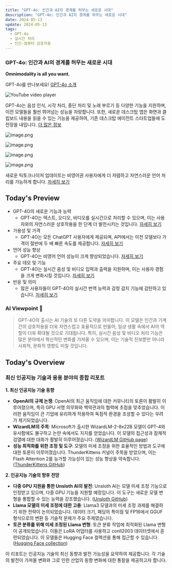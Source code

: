 ```yaml
---
title: "GPT-4o: 인간과 AI의 경계를 허무는 새로운 시대"
description: "GPT-4o: 인간과 AI의 경계를 허무는 새로운 시대"
date: 2024-05-13
update: 2024-05-13
tags:
  - GPT-4o
  - 실시간 처리
  - 인간-컴퓨터 상호작용
---
```


### GPT-4o: 인간과 AI의 경계를 허무는 새로운 시대

**Omnimodality is all you want.**

GPT-4o를 만나보세요! [GPT-4o 소개](https://openai.com/index/hello-gpt-4o/)

![YouTube video player](https://www.youtube.com/embed/DQacCB9tDaw)

GPT-4o는 음성 인식, 시각 처리, 중단 처리 및 노래 부르기 등 다양한 기능을 지원하며, 이전 모델들을 훨씬 뛰어넘는 성능을 자랑합니다. 또한, 새로운 데스크탑 앱은 화면과 클립보드 내용을 읽을 수 있는 기능을 제공하여, 기존 데스크탑 에이전트 스타트업들에 도전장을 내밉니다. [더 많은 정보](https://openai.com/index/hello-gpt-4o/)

![image.png](https://assets.buttondown.email/images/525a8fb6-f7a8-483f-9e71-a0631327bf1f.png?w=960&fit=max)

![image.png](https://assets.buttondown.email/images/e9f9b896-36b6-4a38-98d5-9fca8006bb43.png?w=960&fit=max)

![image.png](https://assets.buttondown.email/images/5299d061-85d5-49d5-94a5-9e40319cf33a.png?w=960&fit=max)

![image.png](https://assets.buttondown.email/images/dde36221-d41c-45e7-8a5c-ddb8f3e45236.png?w=960&fit=max)

새로운 틱토크나이저 업데이트는 비영어권 사용자에게 더 저렴하고 자연스러운 언어 처리를 가능하게 합니다. [자세히 보기](https://twitter.com/swyx/status/1790081902415851542)

## Today's Preview
* GPT-4O의 새로운 기능과 능력
  - GPT-4O는 텍스트, 오디오, 비디오를 실시간으로 처리할 수 있으며, 이는 사용자와의 자연스러운 상호작용을 한 단계 더 발전시키는 것입니다. [자세히 보기](https://twitter.com/sama/status/1790065469296156715)
* 가용성 및 가격
  - GPT-4O는 모든 ChatGPT 사용자에게 제공되며, API에서는 이전 모델보다 가격이 절반에 두 배 빠른 속도를 제공합니다. [자세히 보기](https://twitter.com/sama/status/1790065541262032904)
* 언어 성능 향상
  - GPT-4O는 비영어 언어 성능이 크게 향상되었습니다. [자세히 보기](https://twitter.com/gdb/status/1790079398625808837)
* 주요 데모 및 기능
  - GPT-4O는 실시간 음성 및 비디오 입력과 출력을 지원하며, 이는 사용자 경험을 크게 변화시킬 것입니다. [자세히 보기](https://twitter.com/sama/status/1790069224171348344)
* 반응 및 의미
  - 많은 사용자들이 GPT-4O의 실시간 번역 능력과 감정 감지 기능에 감탄하고 있습니다. [자세히 보기](https://twitter.com/BorisMPower/status/1790070481279762490)

### AI Viewpoint 🤖
> GPT-4O의 출시는 AI 기술의 또 다른 도약을 의미합니다. 이 모델은 인간과 기계 간의 상호작용을 더욱 자연스럽고 효율적으로 만들어, 일상 생활 속에서 AI의 역할이 더욱 확대될 것으로 기대됩니다. 특히, 실시간 음성 및 비디오 처리 기능은 많은 분야에서 혁신적인 변화를 가져올 수 있으며, 이는 기술적 진보뿐만 아니라 사회적, 문화적 영향도 미칠 것입니다.

## Today's Overview
### 최신 인공지능 기술과 응용 분야의 종합 리포트

**1. 최신 인공지능 기술 동향**
- **OpenAI의 규제 논쟁**: OpenAI의 최근 움직임에 대한 커뮤니티의 토론이 활발히 이루어졌으며, 특히 GPU 서명 의무화와 백악관과의 협력에 초점을 맞추었습니다. 이러한 움직임이 큰 기업에 유리하게 작용하여 독점적 환경을 조성할 수 있다는 우려가 제기되었습니다.
- **WizardLM의 주목**: Microsoft가 출시한 WizardLM-2-8x22B 모델이 GPT-4와 유사함에도 불구하고 논란 속에서도 지지를 얻었습니다. 이 모델의 접근성과 잠재적 검열에 대한 대화가 활발히 이루어졌습니다. ([WizardLM GitHub page](https://huggingface.co/alpindale/WizardLM-2-8x22B))
- **성능 최적화를 위한 조정 및 도구**: 모델의 미세 조정을 위한 효율적인 방법과 도구에 대한 토론이 이루어졌습니다. ThunderKittens 커널이 주목을 받았으며, 이는 Flash Attention 2를 능가할 가능성이 있는 성능 향상을 약속합니다. ([ThunderKittens GitHub](https://github.com/HazyResearch/ThunderKittens))

**2. 인공지능 기술의 향후 전망**
- **다중 GPU 지원을 통한 Unsloth AI의 발전**: Unsloth AI는 모델 미세 조정 기능으로 인정받고 있으며, 다중 GPU 기능을 지원할 예정입니다. 이 도구는 새로운 모델 변형을 통합할 수 있는 능력을 강조했습니다. ([Unsloth GitHub](https://github.com/unslothai/unsloth))
- **Llama 모델의 미세 조정에 대한 고충**: Llama3 모델과의 미세 조정 과제를 해결하기 위한 전략이 논의되었습니다. 데이터 크기, 패딩의 특이점 및 FP16에서 GGUF 형식으로의 변환 등 기술적 문제가 주요 주제였습니다.
- **토큰 분류를 위해 미세 조정된 Llama 변형**: 토큰 분류 작업에 최적화된 Llama 변형이 공개되었습니다. 이들은 LoRA 어댑터를 사용하고 conll2003 데이터셋에서 훈련되었습니다. 이 모델들은 Hugging Face 컬렉션을 통해 접근할 수 있습니다. ([Hugging Face collection](https://huggingface.co/collections/SauravMaheshkar/llamafortokenclassification-6640cfb77f6555eecb54d188))

이 리포트는 인공지능 기술의 최신 동향과 발전 가능성을 요약하여 제공합니다. 각 기술의 발전이 가져올 변화와 그로 인한 산업의 동향 변화에 대한 통찰을 제공하고자 합니다.
    
